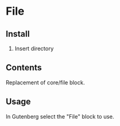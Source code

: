 # File

## Install

1. Insert directory

## Contents

Replacement of core/file block.

## Usage

In Gutenberg select the "File" block to use.
